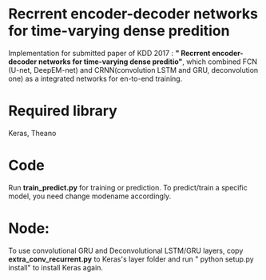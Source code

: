 # Recrrent encoder-decoder networks for time-varying dense predition
Implementation for submitted paper of KDD 2017 : **" Recrrent encoder-decoder networks for time-varying dense preditio"**, which combined FCN (U-net, DeepEM-net) and CRNN(convolution LSTM and GRU, deconvolution one) as a integrated networks for en-to-end training.
# Required library
Keras, Theano
# Code
Run **train_predict.py** for training or prediction. To predict/train a specific model, you need change modename accordingly.
# Node:
To use convolutional GRU and Deconvolutional LSTM/GRU layers, copy **extra_conv_recurrent.py** to Keras's layer folder and run " python setup.py install" to install Keras again.
